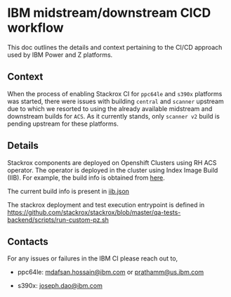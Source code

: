 # IBM midstream/downstream CICD workflow
This doc outlines the details and context pertaining to the CI/CD approach used by IBM Power and Z platforms.

## Context
 When the process of enabling Stackrox CI for `ppc64le` and `s390x` platforms was started, there were issues with building `central` and `scanner` upstream due to which we resorted to using the already available midstream and downstream builds for `ACS`. As it currently stands, only `scanner v2` build is pending upstream for these platforms.

## Details
Stackrox components are deployed on Openshift Clusters using RH ACS operator. The operator is deployed in the cluster using Index Image Build (IIB). For example, the build info is obtained from [here](#http://external-ci-coldstorage.datahub.redhat.com/cvp/cvp-redhat-operator-bundle-image-validation-test/rhacs-operator-bundle-container-4.4.0-13/5b908d5c-7406-4f05-8cba-081933de2b24/index_images.yml).

The current build info is present in [iib.json](iib.json)

The stackrox deployment and test execution entrypoint is defined in https://github.com/stackrox/stackrox/blob/master/qa-tests-backend/scripts/run-custom-pz.sh


## Contacts
For any issues or failures in the IBM CI please reach out to,

* ppc64le: mdafsan.hossain@ibm.com or prathamm@us.ibm.com

* s390x: joseph.dao@ibm.com